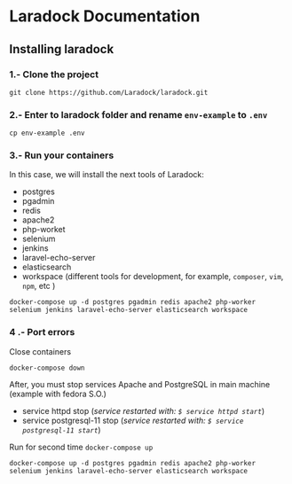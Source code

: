 # Laradock Documentation

## Installing laradock

### 1.- Clone the project

```git clone https://github.com/Laradock/laradock.git```

### 2.- Enter to laradock folder and rename ```env-example``` to ```.env```

```cp env-example .env ```

### 3.- Run your containers

In this case, we will install the next tools of Laradock:

- postgres
- pgadmin
- redis
- apache2
- php-worket
- selenium
- jenkins
- laravel-echo-server
- elasticsearch
- workspace (different tools for development, for example, ```composer```, ```vim```, ```npm```, etc )

```docker-compose up -d postgres pgadmin redis apache2 php-worker selenium jenkins laravel-echo-server elasticsearch workspace```

### 4 .- Port errors

Close containers

```docker-compose down```

After, you must stop services Apache and PostgreSQL in main machine (example with fedora S.O.)

- service httpd stop (*service restarted with: ```$ service httpd start```*)
- service postgresql-11 stop (*service restarted with: ```$ service postgresql-11 start```*)

Run for second time ```docker-compose up```

```docker-compose up -d postgres pgadmin redis apache2 php-worker selenium jenkins laravel-echo-server elasticsearch workspace```